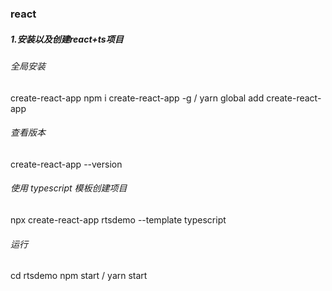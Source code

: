 ### react

##### 1.安装以及创建react+ts项目

###### 全局安装  

create-react-app npm i create-react-app -g 
/ yarn global add create-react-app 

###### 查看版本

 create-react-app --version 

###### 使用 typescript 模板创建项目 

npx create-react-app rtsdemo --template typescript

###### 运行 

cd rtsdemo
 npm start / yarn start
